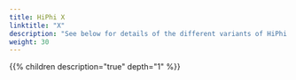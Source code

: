 ```yaml
---
title: HiPhi X
linktitle: "X"
description: "See below for details of the different variants of HiPhi X"
weight: 30
---
```

{{% children description="true" depth="1" %}}
